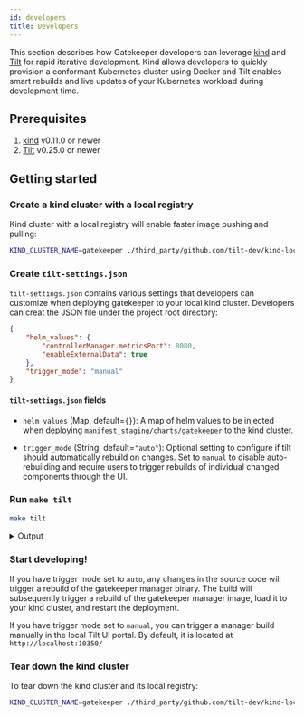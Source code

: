 ```yaml
---
id: developers
title: Developers
---
```


This section describes how Gatekeeper developers can leverage [kind](https://kind.sigs.k8s.io/) and [Tilt](https://tilt.dev/) for rapid iterative development. Kind allows developers to quickly provision a conformant Kubernetes cluster using Docker and Tilt enables smart rebuilds and live updates of your Kubernetes workload during development time.

## Prerequisites

1. [kind](https://kind.sigs.k8s.io/#installation-and-usage) v0.11.0 or newer
2. [Tilt](https://docs.tilt.dev/install.html) v0.25.0 or newer

## Getting started

### Create a kind cluster with a local registry

Kind cluster with a local registry will enable faster image pushing and pulling:

```bash
KIND_CLUSTER_NAME=gatekeeper ./third_party/github.com/tilt-dev/kind-local/kind-with-registry.sh
```

### Create `tilt-settings.json`

`tilt-settings.json` contains various settings that developers can customize when deploying gatekeeper to your local kind cluster. Developers can creat the JSON file under the project root directory:

```json
{
    "helm_values": {
        "controllerManager.metricsPort": 8080,
        "enableExternalData": true
    },
    "trigger_mode": "manual"
}
```

#### `tilt-settings.json` fields

- `helm_values` (Map, default=`{}`): A map of helm values to be injected when deploying `manifest_staging/charts/gatekeeper` to the kind cluster.

- `trigger_mode` (String, default=`"auto"`): Optional setting to configure if tilt should automatically rebuild on changes. Set to `manual` to disable auto-rebuilding and require users to trigger rebuilds of individual changed components through the UI.

### Run `make tilt`

```bash
make tilt
```

<details>
<summary>Output</summary>

```
make tilt
docker build . \
        -t gatekeeper-tooling \
        -f build/tooling/Dockerfile
[+] Building 1.5s (10/10) FINISHED
 => [internal] load build definition from Dockerfile                                                                                                                     0.2s
 => => transferring dockerfile: 35B                                                                                                                                      0.1s
 => [internal] load .dockerignore                                                                                                                                        0.2s
 => => transferring context: 34B                                                                                                                                         0.0s
 => [internal] load metadata for docker.io/library/golang:1.17                                                                                                           1.0s
 => [auth] library/golang:pull token for registry-1.docker.io                                                                                                            0.0s
 => [1/5] FROM docker.io/library/golang:1.17@sha256:bd9823cdad5700fb4abe983854488749421d5b4fc84154c30dae474100468b85                                                     0.0s
 => CACHED [2/5] RUN GO111MODULE=on go install sigs.k8s.io/controller-tools/cmd/controller-gen@v0.8.0                                                                    0.0s
 => CACHED [3/5] RUN GO111MODULE=on go install k8s.io/code-generator/cmd/conversion-gen@release-1.22                                                                     0.0s
 => CACHED [4/5] RUN mkdir /gatekeeper                                                                                                                                   0.0s
 => CACHED [5/5] WORKDIR /gatekeeper                                                                                                                                     0.0s
 => exporting to image                                                                                                                                                   0.2s
 => => exporting layers                                                                                                                                                  0.0s
 => => writing image sha256:7d2fecb230986ffdd78932ad8ff13aa0968c9a9a98bec2fe8ecb21c6e683c730                                                                             0.0s
 => => naming to docker.io/library/gatekeeper-tooling                                                                                                                    0.0s
docker run -v /workspaces/gatekeeper:/gatekeeper gatekeeper-tooling controller-gen object:headerFile=./hack/boilerplate.go.txt paths="./apis/..." paths="./pkg/..."
docker run -v /workspaces/gatekeeper:/gatekeeper gatekeeper-tooling conversion-gen \
        --output-base=/gatekeeper \
        --input-dirs=./apis/mutations/v1beta1,./apis/mutations/v1alpha1 \
        --go-header-file=./hack/boilerplate.go.txt \
        --output-file-base=zz_generated.conversion
docker run -v /workspaces/gatekeeper:/gatekeeper gatekeeper-tooling controller-gen \
        crd \
        rbac:roleName=manager-role \
        webhook \
        paths="./apis/..." \
        paths="./pkg/..." \
        output:crd:artifacts:config=config/crd/bases
rm -rf manifest_staging
mkdir -p manifest_staging/deploy/experimental
mkdir -p manifest_staging/charts/gatekeeper
docker run --rm -v /workspaces/gatekeeper:/gatekeeper \
        k8s.gcr.io/kustomize/kustomize:v3.8.9 build \
        /gatekeeper/config/default -o /gatekeeper/manifest_staging/deploy/gatekeeper.yaml
docker run --rm -v /workspaces/gatekeeper:/gatekeeper \
        k8s.gcr.io/kustomize/kustomize:v3.8.9 build \
        --load_restrictor LoadRestrictionsNone /gatekeeper/cmd/build/helmify | go run cmd/build/helmify/*.go
Writing manifest_staging/charts/gatekeeper/.helmignore
Writing manifest_staging/charts/gatekeeper/Chart.yaml
Writing manifest_staging/charts/gatekeeper/README.md
Making manifest_staging/charts/gatekeeper/templates
Writing manifest_staging/charts/gatekeeper/templates/_helpers.tpl
Writing manifest_staging/charts/gatekeeper/templates/namespace-post-install.yaml
Writing manifest_staging/charts/gatekeeper/templates/upgrade-crds-hook.yaml
Writing manifest_staging/charts/gatekeeper/templates/webhook-configs-pre-delete.yaml
Writing manifest_staging/charts/gatekeeper/values.yaml
Writing manifest_staging/charts/gatekeeper/templates/gatekeeper-webhook-server-cert-secret.yaml
Writing manifest_staging/charts/gatekeeper/templates/gatekeeper-audit-deployment.yaml
Writing manifest_staging/charts/gatekeeper/templates/gatekeeper-controller-manager-deployment.yaml
Writing manifest_staging/charts/gatekeeper/templates/gatekeeper-validating-webhook-configuration-validatingwebhookconfiguration.yaml
Writing manifest_staging/charts/gatekeeper/templates/gatekeeper-controller-manager-poddisruptionbudget.yaml
Writing manifest_staging/charts/gatekeeper/templates/gatekeeper-admin-serviceaccount.yaml
Writing manifest_staging/charts/gatekeeper/templates/gatekeeper-admin-podsecuritypolicy.yaml
Writing manifest_staging/charts/gatekeeper/templates/gatekeeper-webhook-service-service.yaml
Writing manifest_staging/charts/gatekeeper/templates/gatekeeper-manager-role-clusterrole.yaml
Writing manifest_staging/charts/gatekeeper/templates/gatekeeper-manager-rolebinding-rolebinding.yaml
Writing manifest_staging/charts/gatekeeper/templates/gatekeeper-manager-rolebinding-clusterrolebinding.yaml
Writing manifest_staging/charts/gatekeeper/templates/gatekeeper-mutating-webhook-configuration-mutatingwebhookconfiguration.yaml
Writing manifest_staging/charts/gatekeeper/templates/gatekeeper-critical-pods-resourcequota.yaml
Making manifest_staging/charts/gatekeeper/crds
Writing manifest_staging/charts/gatekeeper/crds/assign-customresourcedefinition.yaml
Writing manifest_staging/charts/gatekeeper/crds/assignmetadata-customresourcedefinition.yaml
Writing manifest_staging/charts/gatekeeper/crds/config-customresourcedefinition.yaml
Writing manifest_staging/charts/gatekeeper/crds/constraintpodstatus-customresourcedefinition.yaml
Writing manifest_staging/charts/gatekeeper/crds/constrainttemplatepodstatus-customresourcedefinition.yaml
Writing manifest_staging/charts/gatekeeper/crds/constrainttemplate-customresourcedefinition.yaml
Writing manifest_staging/charts/gatekeeper/crds/modifyset-customresourcedefinition.yaml
Writing manifest_staging/charts/gatekeeper/crds/mutatorpodstatus-customresourcedefinition.yaml
Writing manifest_staging/charts/gatekeeper/crds/provider-customresourcedefinition.yaml
Writing manifest_staging/charts/gatekeeper/templates/gatekeeper-manager-role-role.yaml
mkdir -p .tiltbuild/charts
rm -rf .tiltbuild/charts/gatekeeper
cp -R manifest_staging/charts/gatekeeper .tiltbuild/charts
# disable some configs from the security context so we can perform live update
sed -i "/readOnlyRootFilesystem: true/d" .tiltbuild/charts/gatekeeper/templates/*.yaml
sed -i -e "/run.*: .*/d" .tiltbuild/charts/gatekeeper/templates/*.yaml
tilt up
Tilt started on http://localhost:10350/
v0.25.2, built 2022-02-25

(space) to open the browser
(s) to stream logs (--stream=true)
(t) to open legacy terminal mode (--legacy=true)
(ctrl-c) to exit
```

</details>

### Start developing!

If you have trigger mode set to `auto`, any changes in the source code will trigger a rebuild of the gatekeeper manager binary. The build will subsequently trigger a rebuild of the gatekeeper manager image, load it to your kind cluster, and restart the deployment.

If you have trigger mode set to `manual`, you can trigger a manager build manually in the local Tilt UI portal. By default, it is located at `http://localhost:10350/`

### Tear down the kind cluster

To tear down the kind cluster and its local registry:

```bash
KIND_CLUSTER_NAME=gatekeeper ./third_party/github.com/tilt-dev/kind-local/teardown-kind-with-registry.sh
```
